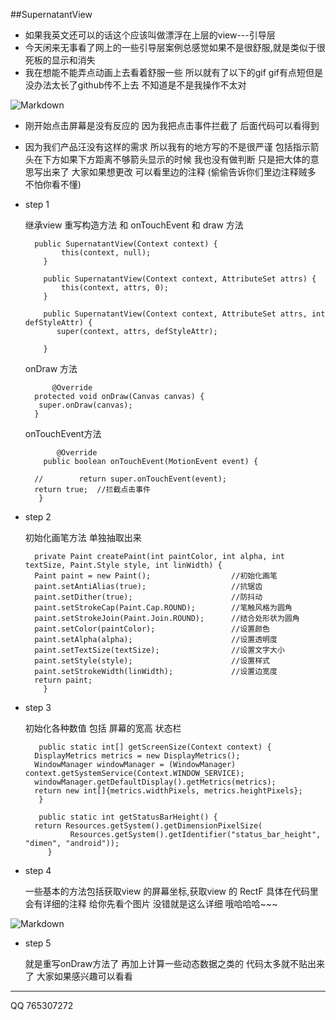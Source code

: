 ##SupernatantView
- 如果我英文还可以的话这个应该叫做漂浮在上层的view---引导层
- 今天闲来无事看了网上的一些引导层案例总感觉如果不是很舒服,就是类似于很死板的显示和消失
- 我在想能不能弄点动画上去看着舒服一些 所以就有了以下的gif  gif有点短但是没办法太长了github传不上去  不知道是不是我操作不太对

![Markdown](http://i2.bvimg.com/609137/1498caf0a0ce530d.gif)


- 刚开始点击屏幕是没有反应的 因为我把点击事件拦截了 后面代码可以看得到


- 因为我们产品汪没有这样的需求 所以我有的地方写的不是很严谨  包括指示箭头在下方如果下方距离不够箭头显示的时候 我也没有做判断 只是把大体的意思写出来了  大家如果想更改 可以看里边的注释 (偷偷告诉你们里边注释贼多 不怕你看不懂)


- step 1

	继承view 重写构造方法 和 onTouchEvent 和 draw 方法

 		public SupernatantView(Context context) {
      		  this(context, null);
  		  }
	
  		  public SupernatantView(Context context, AttributeSet attrs) {
   	   		  this(context, attrs, 0);
  		  }

  		  public SupernatantView(Context context, AttributeSet attrs, int defStyleAttr) {
       		 super(context, attrs, defStyleAttr);

  		  }

	onDraw 方法

			@Override
	    protected void onDraw(Canvas canvas) {
       	 super.onDraw(canvas);
    	}

	onTouchEvent方法

			 @Override
  		  public boolean onTouchEvent(MotionEvent event) {
  
		//        return super.onTouchEvent(event);
        return true;  //拦截点击事件
   		 }

- step 2

	初始化画笔方法 单独抽取出来

		private Paint createPaint(int paintColor, int alpha, int textSize, Paint.Style style, int linWidth) {
        Paint paint = new Paint();                  //初始化画笔
        paint.setAntiAlias(true);                   //抗锯齿
        paint.setDither(true);                      //防抖动
        paint.setStrokeCap(Paint.Cap.ROUND);        //笔触风格为圆角
        paint.setStrokeJoin(Paint.Join.ROUND);      //结合处形状为圆角
        paint.setColor(paintColor);                 //设置颜色
        paint.setAlpha(alpha);                      //设置透明度
        paint.setTextSize(textSize);                //设置文字大小
        paint.setStyle(style);                      //设置样式
        paint.setStrokeWidth(linWidth);             //设置边宽度
        return paint;
  		  }	


- step 3

	初始化各种数值 包括 屏幕的宽高 状态栏

	 	 public static int[] getScreenSize(Context context) {
        DisplayMetrics metrics = new DisplayMetrics();
        WindowManager windowManager = (WindowManager) context.getSystemService(Context.WINDOW_SERVICE);
        windowManager.getDefaultDisplay().getMetrics(metrics);
        return new int[]{metrics.widthPixels, metrics.heightPixels};
   		 }

		 public static int getStatusBarHeight() {
        return Resources.getSystem().getDimensionPixelSize(
                Resources.getSystem().getIdentifier("status_bar_height", "dimen", "android"));
 		   }

- step 4

	一些基本的方法包括获取view 的屏幕坐标,获取view 的 RectF 具体在代码里会有详细的注释 给你先看个图片 没错就是这么详细  哦哈哈哈~~~

![Markdown](http://i1.bvimg.com/609137/39aa1853297c3c15.png)

- step 5 

	就是重写onDraw方法了 再加上计算一些动态数据之类的  代码太多就不贴出来了 大家如果感兴趣可以看看 


---

QQ 765307272